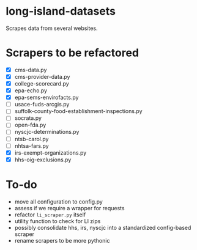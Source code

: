 # long-island-datasets
Scrapes data from several websites.

# Scrapers to be refactored
 - [x] cms-data.py
 - [x] cms-provider-data.py
 - [x] college-scorecard.py
 - [x] epa-echo.py
 - [x] epa-sems-envirofacts.py
 - [ ] usace-fuds-arcgis.py
 - [ ] suffolk-county-food-establishment-inspections.py
 - [ ] socrata.py
 - [ ] open-fda.py
 - [ ] nyscjc-determinations.py
 - [ ] ntsb-carol.py
 - [ ] nhtsa-fars.py
 - [x] irs-exempt-organizations.py
 - [x] hhs-oig-exclusions.py

# To-do
 - move all configuration to config.py
 - assess if we require a wrapper for requests
 - refactor `li_scraper.py` itself
 - utility function to check for LI zips
 - possibly consolidate hhs, irs, nyscjc into a standardized config-based scraper
 - rename scrapers to be more pythonic